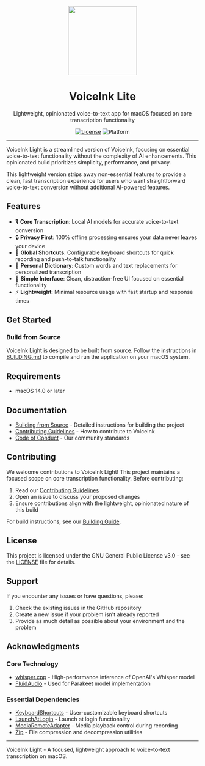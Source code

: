 <div align="center">
  <img src="VoiceInk/Assets.xcassets/AppIcon.appiconset/256-mac.png" width="180" height="180" />
  <h1>VoiceInk Lite</h1>
  <p>Lightweight, opinionated voice-to-text app for macOS focused on core transcription functionality</p>

[![License](https://img.shields.io/badge/License-GPL%20v3-blue.svg)](https://www.gnu.org/licenses/gpl-3.0)
![Platform](https://img.shields.io/badge/platform-macOS%2014.0%2B-brightgreen)

</div>

---

VoiceInk Light is a streamlined version of VoiceInk, focusing on essential voice-to-text functionality without the complexity of AI enhancements. This opinionated build prioritizes simplicity, performance, and privacy.

This lightweight version strips away non-essential features to provide a clean, fast transcription experience for users who want straightforward voice-to-text conversion without additional AI-powered features.

## Features

- 🎙️ **Core Transcription**: Local AI models for accurate voice-to-text conversion
- 🔒 **Privacy First**: 100% offline processing ensures your data never leaves your device
- 🎯 **Global Shortcuts**: Configurable keyboard shortcuts for quick recording and push-to-talk functionality
- 📝 **Personal Dictionary**: Custom words and text replacements for personalized transcription
- 🔧 **Simple Interface**: Clean, distraction-free UI focused on essential functionality
- ⚡ **Lightweight**: Minimal resource usage with fast startup and response times

## Get Started

### Build from Source

VoiceInk Light is designed to be built from source. Follow the instructions in [BUILDING.md](BUILDING.md) to compile and run the application on your macOS system.

## Requirements

- macOS 14.0 or later

## Documentation

- [Building from Source](BUILDING.md) - Detailed instructions for building the project
- [Contributing Guidelines](CONTRIBUTING.md) - How to contribute to VoiceInk
- [Code of Conduct](CODE_OF_CONDUCT.md) - Our community standards

## Contributing

We welcome contributions to VoiceInk Light! This project maintains a focused scope on core transcription functionality. Before contributing:

1. Read our [Contributing Guidelines](CONTRIBUTING.md)
2. Open an issue to discuss your proposed changes
3. Ensure contributions align with the lightweight, opinionated nature of this build

For build instructions, see our [Building Guide](BUILDING.md).

## License

This project is licensed under the GNU General Public License v3.0 - see the [LICENSE](LICENSE) file for details.

## Support

If you encounter any issues or have questions, please:

1. Check the existing issues in the GitHub repository
2. Create a new issue if your problem isn't already reported
3. Provide as much detail as possible about your environment and the problem

## Acknowledgments

### Core Technology

- [whisper.cpp](https://github.com/ggerganov/whisper.cpp) - High-performance inference of OpenAI's Whisper model
- [FluidAudio](https://github.com/FluidInference/FluidAudio) - Used for Parakeet model implementation

### Essential Dependencies

- [KeyboardShortcuts](https://github.com/sindresorhus/KeyboardShortcuts) - User-customizable keyboard shortcuts
- [LaunchAtLogin](https://github.com/sindresorhus/LaunchAtLogin) - Launch at login functionality
- [MediaRemoteAdapter](https://github.com/ejbills/mediaremote-adapter) - Media playback control during recording
- [Zip](https://github.com/marmelroy/Zip) - File compression and decompression utilities

---

VoiceInk Light - A focused, lightweight approach to voice-to-text transcription on macOS.
